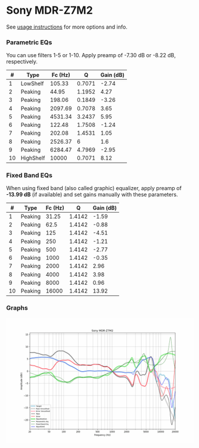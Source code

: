 # Sony MDR-Z7M2
See [usage instructions](https://github.com/jaakkopasanen/AutoEq#usage) for more options and info.

### Parametric EQs
You can use filters 1-5 or 1-10. Apply preamp of -7.30 dB or -8.22 dB, respectively.

|   # | Type      |   Fc (Hz) |      Q |   Gain (dB) |
|-----|-----------|-----------|--------|-------------|
|   1 | LowShelf  |    105.33 | 0.7071 |       -2.74 |
|   2 | Peaking   |     44.95 | 1.1952 |        4.27 |
|   3 | Peaking   |    198.06 | 0.1849 |       -3.26 |
|   4 | Peaking   |   2097.69 | 0.7078 |        3.65 |
|   5 | Peaking   |   4531.34 | 3.2437 |        5.95 |
|   6 | Peaking   |    122.48 | 1.7508 |       -1.24 |
|   7 | Peaking   |    202.08 | 1.4531 |        1.05 |
|   8 | Peaking   |   2526.37 | 6      |        1.6  |
|   9 | Peaking   |   6284.47 | 4.7969 |       -2.95 |
|  10 | HighShelf |  10000    | 0.7071 |        8.12 |

### Fixed Band EQs
When using fixed band (also called graphic) equalizer, apply preamp of **-13.99 dB** (if available) and set gains manually with these parameters.

|   # | Type    |   Fc (Hz) |      Q |   Gain (dB) |
|-----|---------|-----------|--------|-------------|
|   1 | Peaking |     31.25 | 1.4142 |       -1.59 |
|   2 | Peaking |     62.5  | 1.4142 |       -0.88 |
|   3 | Peaking |    125    | 1.4142 |       -4.51 |
|   4 | Peaking |    250    | 1.4142 |       -1.21 |
|   5 | Peaking |    500    | 1.4142 |       -2.77 |
|   6 | Peaking |   1000    | 1.4142 |       -0.35 |
|   7 | Peaking |   2000    | 1.4142 |        2.96 |
|   8 | Peaking |   4000    | 1.4142 |        3.98 |
|   9 | Peaking |   8000    | 1.4142 |        0.96 |
|  10 | Peaking |  16000    | 1.4142 |       13.92 |

### Graphs
![](./Sony%20MDR-Z7M2.png)

